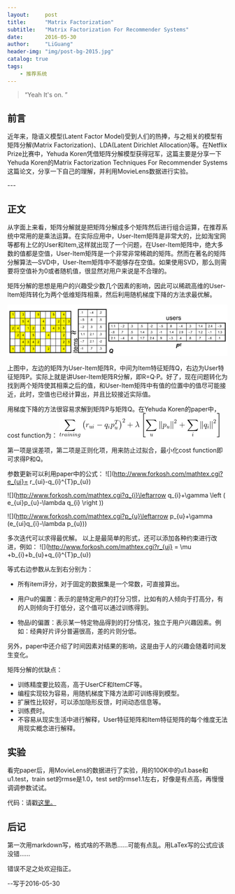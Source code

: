 ```yaml
---
layout:     post
title:      "Matrix Factorization"
subtitle:   "Matrix Factorization For Recommender Systems"
date:       2016-05-30
author:     "LiGuang"
header-img: "img/post-bg-2015.jpg"
catalog: true
tags:
    - 推荐系统
---
```


> “Yeah It's on. ”


## 前言

近年来，隐语义模型(Latent Factor Model)受到人们的热捧，与之相关的模型有矩阵分解(Matrix Factorization)、LDA(Latent Dirichlet Allocation)等。在Netflix Prize比赛中，Yehuda Koren凭借矩阵分解模型获得冠军，这篇主要是分享一下Yehuda Koren的Matrix Factorization Techniques For Recommender Systems这篇论文，分享一下自己的理解，并利用MovieLens数据进行实验。


<p id = "build"></p>
---

## 正文

从字面上来看，矩阵分解就是把矩阵分解成多个矩阵然后进行组合运算，在推荐系统中常用的是乘法运算。在实际应用中，User-Item矩阵是非常大的，比如淘宝网等都有上亿的User和Item,这样就出现了一个问题，在User-Item矩阵中，绝大多数的值都是空值，User-Item矩阵是一个非常非常稀疏的矩阵。然而在著名的矩阵分解算法—SVD中，User-Item矩阵中不能够存在空值。如果使用SVD，那么则需要将空值补为0或者随机值，很显然对用户来说是不合理的。

矩阵分解的思想是用户的兴趣受少数几个因素的影响，因此可以稀疏高维的User-Item矩阵转化为两个低维矩阵相乘，然后利用随机梯度下降的方法求最优解。

![](https://github.com/CoolIceFire/CoolIceFire.github.io/blob/master/img/20160530/mf-01.png)

上图中，左边的矩阵为User-Item矩阵R，中间为Item特征矩阵Q，右边为User特征矩阵P。实际上就是讲User-Item矩阵R分解，即R=Q·P。好了，现在问题转化为找到两个矩阵使其相乘之后的值，和User-Item矩阵中有值的位置中的值尽可能接近，此时，空值也已经计算出，并且比较接近实际值。

用梯度下降的方法很容易求解到矩阵P与矩阵Q。在Yehuda Koren的paper中，cost function为：
![](https://github.com/CoolIceFire/CoolIceFire.github.io/blob/master/img/20160530/mf-02.gif)

第一项是误差项，第二项是正则化项，用来防止过拟合，最小化cost function即可求得P和Q。

参数更新可以利用paper中的公式：
![](http://www.forkosh.com/mathtex.cgi?e_{ui}= r_{ui}-q_{i}^{T}p_{u})

![](http://www.forkosh.com/mathtex.cgi?q_{i}\leftarrow q_{i}+\gamma \left ( e_{ui}p_{u}-\lambda q_{i} \right ))

![](http://www.forkosh.com/mathtex.cgi?p_{u}\leftarrow p_{u}+\gamma (e_{ui}q_{i}-\lambda p_{u}))

多次迭代可以求得最优解。
以上是最简单的形式，还可以添加各种约束进行改进，例如：
![](http://www.forkosh.com/mathtex.cgi?r_{ui} = \mu +b_{i}+b_{u}+q_{i}^{T}p_{u})

等式右边参数从左到右分别为：

* 所有item评分，对于固定的数据集是一个常数，可直接算出。

* 用户u的偏置：表示的是特定用户的打分习惯，比如有的人倾向于打高分，有的人则倾向于打低分，这个值可以通过训练得到。

* 物品i的偏置：表示某一特定物品得到的打分情况，独立于用户兴趣因素。例如：经典好片评分普遍很高，差的片则分低。

另外，paper中还介绍了时间因素对结果的影响，这是由于人的兴趣会随着时间发生变化。

矩阵分解的优缺点：

* 训练精度要比较高，高于UserCF和ItemCF等。
* 编程实现较为容易，用随机梯度下降方法即可训练得到模型。
* 扩展性比较好，可以添加隐形反馈，时间动态信息等。
* 训练费时。
* 不容易从现实生活中进行解释，User特征矩阵和Item特征矩阵的每个维度无法用现实概念进行解释。
 
## 实验
看完paper后，用MovieLens的数据进行了实验，用的100K中的u1.base和u1.test，train set的rmse是1.0，test set的rmse1.1左右，好像是有点高，再慢慢调调参数试试。

代码：请戳[这里。](https://github.com/CoolIceFire/RS/tree/master/MatrixFactorization)

## 后记

第一次用markdown写，格式啥的不熟悉……可能有点乱。用LaTex写的公式应该没错……

错误不足之处欢迎指正。

--写于2016-05-30


